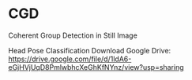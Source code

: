 # CGD
Coherent Group Detection in Still Image

Head Pose Classification Download
Google Drive: https://drive.google.com/file/d/1ldA6-eGjHVjUqD8PmlwbhcXeGhKfNYnz/view?usp=sharing
